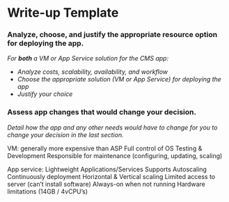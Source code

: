 # Write-up Template

### Analyze, choose, and justify the appropriate resource option for deploying the app.

*For **both** a VM or App Service solution for the CMS app:*
- *Analyze costs, scalability, availability, and workflow*
- *Choose the appropriate solution (VM or App Service) for deploying the app*
- *Justify your choice*

### Assess app changes that would change your decision.

*Detail how the app and any other needs would have to change for you to change your decision in the last section.* 

VM:
generally more expensive than ASP
Full control of OS
Testing & Development
Responsible for maintenance (configuring, updating, scaling)

App service:
Lightweight Applications/Services
Supports Autoscaling
Continuously deployment
Horizontal & Vertical scaling
Limited access to server (can’t install software)
Always-on when not running
Hardware limitations (14GB / 4vCPU’s)


